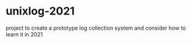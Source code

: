 # unixlog-2021
project to create a prototype log collection system and consider how to learn it in 2021
